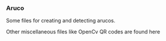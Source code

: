 ### Aruco

Some files for creating and detecting arucos. 

Other miscellaneous files like OpenCv QR codes are found here
